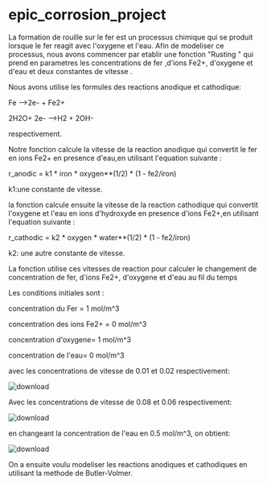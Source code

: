 # epic_corrosion_project

La formation de rouille sur le fer est un processus chimique qui se produit lorsque le fer reagit avec l'oxygene et l'eau. Afin de modeliser ce processus, nous avons commencer par etablir une fonction "Rusting " qui prend en parametres les concentrations de fer ,d'ions Fe2+, d'oxygene et d'eau et deux constantes de vitesse .


Nous avons utilise les formules des reactions anodique et cathodique:

Fe -->2e- + Fe2+

2H2O+ 2e- -->H2 + 2OH-

respectivement.

Notre fonction calcule la vitesse de la reaction anodique qui convertit le fer en ions Fe2+ en presence d'eau,en utilisant l'equation suivante :

 r_anodic = k1 * iron * oxygen**(1/2) * (1 - fe2/iron)
 
 k1:une constante de vitesse.
 
 la fonction calcule ensuite la vitesse de la reaction cathodique qui convertit l'oxygene et l'eau en ions d'hydroxyde en presence d'ions Fe2+,en utilisant l'equation suivante :
 
  r_cathodic = k2 * oxygen * water**(1/2) * (1 - fe2/iron)
  
  k2: une autre constante de vitesse.
  
  La fonction utilise ces vitesses de reaction pour calculer le changement de concentration de fer, d'ions Fe2+, d'oxygene et d'eau au fil du temps  
  
  Les conditions initiales sont :
  
  concentration du Fer = 1 mol/m^3
  
  concentration des ions Fe2+ = 0 mol/m^3
  
  concentration d'oxygene= 1 mol/m^3
  
  concentration de l'eau= 0 mol/m^3
  
  avec les concentrations de vitesse de 0.01 et 0.02 respectivement:
  
  
  ![download](https://user-images.githubusercontent.com/125261904/231407468-63b83999-7980-40ab-b114-54884f0c0a55.png)
  
  Avec les concentrations de vitesse de 0.08 et 0.06 respectivement:
  
  ![download](https://user-images.githubusercontent.com/125261904/231417890-97a5b57e-e632-47e8-922b-494e1c8fef92.png)
  
  en changeant la concentration de l'eau en 0.5 mol/m^3, on obtient:
  
  ![download](https://user-images.githubusercontent.com/125261904/231418324-cd0fc7eb-a301-492b-84f1-18f2016825c5.png)


   
  On a ensuite voulu modeliser les reactions anodiques et cathodiques en utilisant la methode de Butler-Volmer.
  
  
   
   
   
  
  

  
  
  
  
